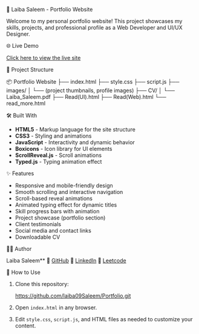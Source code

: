 💼 Laiba Saleem - Portfolio Website

Welcome to my personal portfolio website! This project showcases my skills, projects, and professional profile as a Web Developer and UI/UX Designer.

🌐 Live Demo

[Click here to view the live site](http://127.0.0.1:5500/Portfolio.html#home)

📁 Project Structure

📦 Portfolio Website
├── index.html
├── style.css
├── script.js
├── images/
│   └── (project thumbnails, profile images)
├── CV/
│   └── Laiba_Saleem.pdf
├── Read(UI).html
├── Read(Web).html
└── read_more.html


🛠️ Built With

* **HTML5** - Markup language for the site structure
* **CSS3** - Styling and animations
* **JavaScript** - Interactivity and dynamic behavior
* **Boxicons** - Icon library for UI elements
* **ScrollReveal.js** - Scroll animations
* **Typed.js** - Typing animation effect

✨ Features

* Responsive and mobile-friendly design
* Smooth scrolling and interactive navigation
* Scroll-based reveal animations
* Animated typing effect for dynamic titles
* Skill progress bars with animation
* Project showcase (portfolio section)
* Client testimonials
* Social media and contact links
* Downloadable CV

👩‍💻 Author

Laiba Saleem**
🔗 [GitHub](https://github.com/laiba09Saleem)
🔗 [LinkedIn](https://www.linkedin.com/in/laiba-s-4b8541248/)
🔗 [Leetcode](https://leetcode.com/u/Laiba_Saleem/)

📌 How to Use

1. Clone this repository:

   https://github.com/laiba09Saleem/Portfolio.git
   
3. Open `index.html` in any browser.
4. Edit `style.css`, `script.js`, and HTML files as needed to customize your content.


